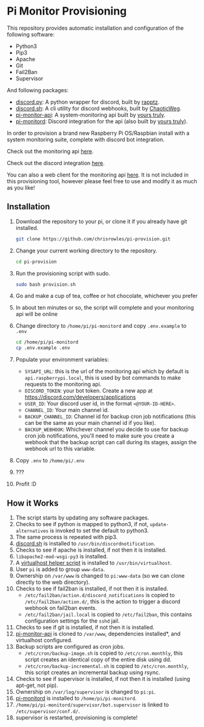 # Pi Monitor Provisioning

This repository provides automatic installation and configuration of the following software:

- Python3
- Pip3
- Apache
- Git
- Fail2Ban
- Supervisor

And following packages:

- [discord.py](https://pypi.org/project/discord.py/): A python wrapper for discord, built by [rapptz](https://pypi.org/user/rapptz/).
- [discord.sh](https://github.com/ChaoticWeg/discord.sh): A cli utility for discord webhooks, built by [ChaoticWeg](https://github.com/ChaoticWeg).
- [pi-monitor-api](https://github.com/chrisrowles/pi-monitor-api): A system-monitoring api built by [yours truly](https://github.com/chrisrowles).
- [pi-monitord](https://github.com/chrisrowles/pi-monitord): Discord integration for the api (also built by [yours truly](https://github.com/chrisrowles)).

In order to provision a brand new Raspberry Pi OS/Raspbian install with a system monitoring suite, complete with discord bot integration.

Check out the monitoring api [here](https://github.com/chrisrowles/pi-monitor-api).

Check out the discord integration [here](https://github.com/chrisrowles/pi-monitord).

You can also a web client for the monitoring api [here](https://github.com/chrisrowles/pi-monitor). It is not included in this provisioning tool, however please feel free to use and modify it as much as you like!

## Installation

1. Download the repository to your pi, or clone it if you already have git installed.

    ```sh
    git clone https://github.com/chrisrowles/pi-provision.git
    ```
2. Change your current working directory to the repository.

    ```sh
    cd pi-provision
    ```
3. Run the provisioning script with sudo.

    ```sh
    sudo bash provision.sh
    ```
4. Go and make a cup of tea, coffee or hot chocolate, whichever you prefer
5. In about ten minutes or so, the script will complete and your monitoring api will be online
6. Change directory to `/home/pi/pi-monitord` and copy `.env.example` to `.env`

    ```sh
    cd /home/pi/pi-monitord
    cp .env.example .env
    ```
7. Populate your environment variables:
    - `SYSAPI_URL`: this is the url of the monitoring api which by default is `api.raspberrypi.local`, this is used by bot commands to make requests to the monitoring api.
    - `DISCORD_TOKEN`: your bot token. Create a new app at https://discord.com/developers/applications
    - `USER_ID`: Your discord user id, in the format `<@YOUR-ID-HERE>`.
    - `CHANNEL_ID`: Your main channel id.
    - `BACKUP_CHANNEL_ID`: Channel id for backup cron job notifications (this can be the same as your main channel id if you like).
    - `BACKUP_WEBHOOK`: Whichever channel you decide to use for backup cron job notifications, you'll need to make sure you create a webhook that the backup script can call during its stages, assign the webhook url to this variable.
9. Copy `.env` to `/home/pi/.env`
10. ???
11. Profit :D

## How it Works

1. The script starts by updating any software packages.
2. Checks to see if python is mapped to python3, if not, `update-alternatives` is invoked to set the default to python3.
3. The same process is repeated with pip3.
4. [discord.sh](https://github.com/ChaoticWeg/discord.sh) is installed to `/usr/bin/discordnotification`.
5. Checks to see if apache is installed, if not then it is installed.
6. `libapache2-mod-wsgi-py3` is installed.
7. A [virtualhost helper script](https://github.com/chrisrowles/dotfiles/blob/master/scripts/virtualhost) is installed to `/usr/bin/virtualhost`.
8. User `pi` is added to group `www-data`.
9. Ownership on `/var/www` is changed to `pi:www-data` (so we can clone directly to the web directory).
10. Checks to see if fail2ban is installed, if not then it is installed.
    - `/etc/fail2ban/action.d/discord_notifications` is copied to `/etc/fail2ban/action.d/`, this is the action to trigger a discord webhook on fail2ban events.
    - `/etc/fail2ban/jail.local` is copied to `/etc/fail2ban`, this contains configuration settings for the `sshd` jail.
11. Checks to see if git is installed, if not then it is installed.
12. [pi-monitor-api](https://github.com/chrisrowles/pi-monitor-api) is cloned to `/var/www`, dependencies installed*, and virtualhost configured.
13. Backup scripts are configured as cron jobs.
    - `/etc/cron/backup-image.sh` is copied to `/etc/cron.monthly`, this script creates an identical copy of the entire disk using dd.
    - `/etc/cron/backup-incremental.sh` is copied to `/etc/cron.monthly`, this script creates an incremental backup using rsync.
14. Checks to see if supervisor is installed, if not then it is installed (using apt-get, not pip).
15. Ownership on `/var/log/supervisor` is changed to `pi:pi`.
16. [pi-monitord](https://github.com/chrisrowles/pi-monitord) is installed to `/home/pi/pi-monitord`.
17. `/home/pi/pi-monitord/supervisor/bot.supervisor` is linked to `/etc/supervisor/conf.d/`.
18. supervisor is restarted, provisioning is complete!
